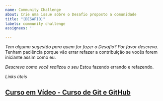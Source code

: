 ```yaml
---
name: Community Challenge
about: Crie uma issue sobre o Desafio proposto a comunidade
title: "[DESAFIO]"
labels: community challenge
assignees: ''

---
```


*Tem alguma sugestão para quem for fazer o Desafio? Por favor descreva.*
Tenham paciência porque vão errar refazer a contribuição se vocês forem iniciante assim como eu.

*Descreva como você realizou o seu*
Estou fazendo errando e refazendo.

*Links úteis*
## [Curso em Vídeo - Curso de Git e GitHub](https://www.youtube.com/live/mUZOySyVcuQ?si=rW0S6ChuyG0MQEOM)
